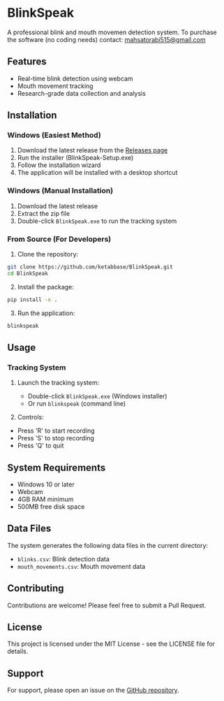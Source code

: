 # BlinkSpeak

A professional blink and mouth movemen detection system.
To purchase the software (no coding needs) contact: mahsatorabi515@gmail.com


## Features

- Real-time blink detection using webcam
- Mouth movement tracking
- Research-grade data collection and analysis

## Installation

### Windows (Easiest Method)

1. Download the latest release from the [Releases page](https://github.com/ketabbase/BlinkSpeak)
2. Run the installer (BlinkSpeak-Setup.exe)
3. Follow the installation wizard
4. The application will be installed with a desktop shortcut

### Windows (Manual Installation)

1. Download the latest release
2. Extract the zip file
3. Double-click `BlinkSpeak.exe` to run the tracking system

### From Source (For Developers)

1. Clone the repository:
```bash
git clone https://github.com/ketabbase/BlinkSpeak.git
cd BlinkSpeak
```

2. Install the package:
```bash
pip install -e .
```

3. Run the application:
```bash
blinkspeak
```

## Usage

### Tracking System

1. Launch the tracking system:
   - Double-click `BlinkSpeak.exe` (Windows installer)
   - Or run `blinkspeak` (command line)

2. Controls:
- Press 'R' to start recording
- Press 'S' to stop recording
- Press 'Q' to quit

## System Requirements

- Windows 10 or later
- Webcam
- 4GB RAM minimum
- 500MB free disk space

## Data Files

The system generates the following data files in the current directory:
- `blinks.csv`: Blink detection data
- `mouth_movements.csv`: Mouth movement data

## Contributing

Contributions are welcome! Please feel free to submit a Pull Request.

## License

This project is licensed under the MIT License - see the LICENSE file for details.

## Support

For support, please open an issue on the [GitHub repository](https://github.com/ketabbase/BlinkSpeak/issues). 
